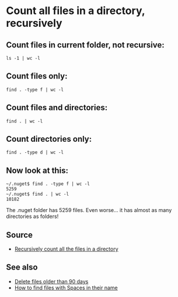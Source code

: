 ﻿# Count all files in a directory, recursively

## Count files in current folder, not recursive:

	ls -1 | wc -l

## Count files only:

	find . -type f | wc -l

## Count files and directories:

	find . | wc -l

## Count directories only:

	find . -type d | wc -l

## Now look at this:

	~/.nuget$ find . -type f | wc -l
	5259
	~/.nuget$ find . | wc -l
	10182

The .nuget folder has 5259 files. Even worse... it has almost as many directories as folders!

## Source

- [Recursively count all the files in a directory](http://superuser.com/questions/198817/recursively-count-all-the-files-in-a-directory)

## See also

- [Delete files older than 90 days](delete_files_older_than_90_days.md)
- [How to find files with Spaces in their name](how_to_find_files_with_spaces_in_their_name.md)
